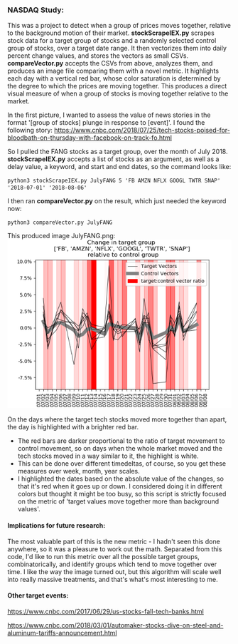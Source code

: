 ### NASDAQ Study:
This was a project to detect when a group of prices moves together, relative to the background motion of their market.
**stockScrapeIEX.py** scrapes stock data for a target group of stocks and a randomly selected control group of stocks, over a target date range. It then vectorizes them into daily percent change values, and stores the vectors as small CSVs.
**compareVector.py** accepts the CSVs from above, analyzes them, and produces an image file comparing them with a novel metric. It highlights each day with a vertical red bar, whose color saturation is determined by the degree to which the prices are moving together. This produces a direct visual measure of when a group of stocks is moving together relative to the market.

In the first picture, I wanted to assess the value of news stories in the format '[group of stocks] plunge in response to [event]'. I found the following story: https://www.cnbc.com/2018/07/25/tech-stocks-poised-for-bloodbath-on-thursday-with-facebook-on-track-fo.html

So I pulled the FANG stocks as a target group, over the month of July 2018. **stockScrapeIEX.py** accepts a list of stocks as an argument, as well as a delay value, a keyword, and start and end dates, so the command looks like:

```
python3 stockScrapeIEX.py JulyFANG 5 'FB AMZN NFLX GOOGL TWTR SNAP' '2018-07-01' '2018-08-06'
```

I then ran **compareVector.py** on the result, which just needed the keyword now:

```
python3 compareVector.py JulyFANG 
```

This produced image JulyFANG.png:
!['JulyFANG Vectors'](https://raw.githubusercontent.com/JCMontalbano/Code-portfolio/master/NASDAQStudy/JulyFANG2.png)

On the days where the target tech stocks moved more together than apart, the day is highlighted with a brighter red bar. 
* The red bars are darker proportional to the ratio of target movement to control movement, so on days when the whole market moved and the tech stocks moved in a way similar to it, the highlight is white.
* This can be done over different timedeltas, of course, so you get these measures over week, month, year scales.
* I highlighted the dates based on the absolute value of the changes, so that it's red when it goes up or down. I considered doing it in different colors but thought it might be too busy, so this script is strictly focused on the metric of 'target values move together more than background values'.

#### Implications for future research:
The most valuable part of this is the new metric - I hadn't seen this done anywhere, so it was a pleasure to work out the math. Separated from this code, I'd like to run this metric over all the possible target groups, combinatorically, and identify groups which tend to move together over time. I like the way the image turned out, but this algorithm will scale well into really massive treatments, and that's what's most interesting to me.

#### Other target events:
https://www.cnbc.com/2017/06/29/us-stocks-fall-tech-banks.html

https://www.cnbc.com/2018/03/01/automaker-stocks-dive-on-steel-and-aluminum-tariffs-announcement.html
